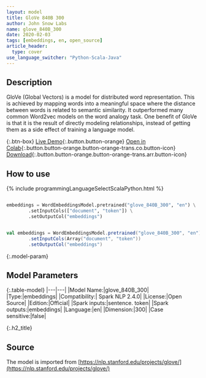 ```yaml
---
layout: model
title: GloVe 840B 300
author: John Snow Labs
name: glove_840B_300
date: 2020-02-03
tags: [embeddings, en, open_source]
article_header:
  type: cover
use_language_switcher: "Python-Scala-Java"
---
```


## Description
GloVe (Global Vectors) is a model for distributed word representation. This is achieved by mapping words into a meaningful space where the distance between words is related to semantic similarity. It outperformed many common Word2vec models on the word analogy task. One benefit of GloVe is that it is the result of directly modeling relationships, instead of getting them as a side effect of training a language model.

{:.btn-box}
[Live Demo](https://demo.johnsnowlabs.com/public/NER_EN){:.button.button-orange}
[Open in Colab](https://colab.research.google.com/github/JohnSnowLabs/spark-nlp-workshop/blob/master/tutorials/streamlit_notebooks/NER_EN.ipynb){:.button.button-orange.button-orange-trans.co.button-icon}
[Download](||https://s3.amazonaws.com/auxdata.johnsnowlabs.com/public/models/glove_840B_300_xx_2.4.0_2.4_1579698926752.zip){:.button.button-orange.button-orange-trans.arr.button-icon}

## How to use 

<div class="tabs-box" markdown="1">

{% include programmingLanguageSelectScalaPython.html %}

```python

embeddings = WordEmbeddingsModel.pretrained("glove_840B_300", "en") \
        .setInputCols(["document", "token"]) \
        .setOutputCol("embeddings")
```

```scala

val embeddings = WordEmbeddingsModel.pretrained("glove_840B_300", "en")
        .setInputCols(Array("document", "token"))
        .setOutputCol("embeddings")
```

</div>

{:.model-param}
## Model Parameters

{:.table-model}
|---|---|
|Model Name:|glove_840B_300|
|Type:|embeddings|
|Compatibility:| Spark NLP 2.4.0|
|License:|Open Source|
|Edition:|Official|
|Spark inputs:|sentence. token|
|Spark outputs:|embeddings|
|Language:|en|
|Dimension:|300|
|Case sensitive:|false|

{:.h2_title}
## Source
The model is imported from [https://nlp.stanford.edu/projects/glove/](https://nlp.stanford.edu/projects/glove/)